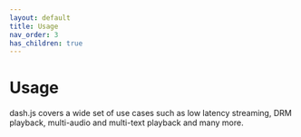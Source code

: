 ```yaml
---
layout: default
title: Usage
nav_order: 3
has_children: true
---
```


# Usage

dash.js covers a wide set of use cases such as low latency streaming, DRM playback, multi-audio and multi-text playback
and many more. 


